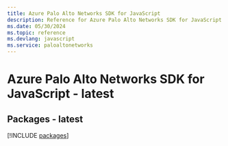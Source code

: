 ```yaml
---
title: Azure Palo Alto Networks SDK for JavaScript
description: Reference for Azure Palo Alto Networks SDK for JavaScript
ms.date: 05/30/2024
ms.topic: reference
ms.devlang: javascript
ms.service: paloaltonetworks
---
```

# Azure Palo Alto Networks SDK for JavaScript - latest
## Packages - latest
[!INCLUDE [packages](palo-alto-networks-index.md)]